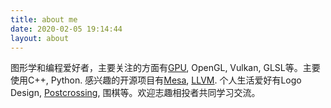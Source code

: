 ```yaml
---
title: about me
date: 2020-02-05 19:14:44
layout: about
---
```


图形学和编程爱好者，主要关注的方面有[GPU](https://www.gpuinsight.com/), OpenGL, Vulkan, GLSL等。主要使用C++, Python.
感兴趣的开源项目有[Mesa](https://gitlab.freedesktop.org/lucmann/mesa), [LLVM](https://github.com/llvm/llvm-project).
个人生活爱好有Logo Design, [Postcrossing](https://www.postcrossing.com/), 围棋等。欢迎志趣相投者共同学习交流。
